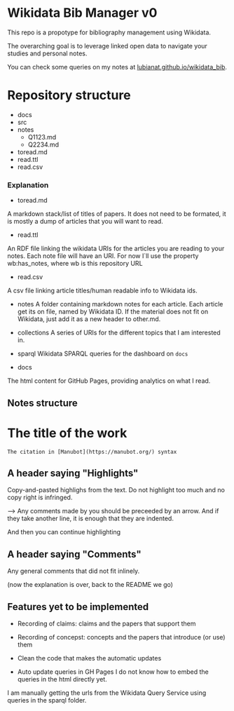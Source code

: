 # Wikidata Bib Manager v0

This repo is a propotype for bibliography management using Wikidata. 

The overarching goal is to leverage linked open data to navigate your studies and personal notes. 

You can check some queries on my notes at [lubianat.github.io/wikidata_bib](https://lubianat.github.io/wikidata_bib).

# Repository structure
- docs
- src
- notes
    - Q1123.md
    - Q2234.md
- toread.md
- read.ttl
- read.csv

### Explanation

- toread.md

A markdown stack/list of titles of papers. It does not need to be formated, it is mostly a dump of articles that you will want to read.

- read.ttl

An RDF file linking the wikidata URIs for the articles you are reading to your notes. 
Each note file will have an URI. For now I`ll use the property wb:has_notes, where wb is this repository URL

- read.csv 

A csv file linking article titles/human readable info to Wikidata ids.

- notes
A folder containing markdown notes for each article. Each article get its on file, named by Wikidata ID. 
If the material does not fit on Wikidata, just add it as a new header to other.md.

- collections
A series of URIs for the different topics that I am interested in. 

- sparql
Wikidata SPARQL queries for the dashboard on `docs`

- docs
  
The html content for GitHub Pages, providing analytics on what I read. 

## Notes structure

# The title of the work
    The citation in [Manubot](https://manubot.org/) syntax

## A header saying "Highlights"

Copy-and-pasted highlighs from the text. Do not highlight too much and no copy right is infringed. 

--> Any comments made by you should be preceeded by an arrow. And
    if they take another line, it is enough that they are indented.

And then you can continue highlighting

## A header saying "Comments"
Any general comments that did not fit inlinely. 

(now the explanation is over, back to the README we go)

## Features yet to be implemented
- Recording of claims: claims and the papers that support them
- Recording of concepst: concepts and the papers that introduce (or use) them 
- Clean the code that makes the automatic updates

- Auto update queries in GH Pages 
I do not know how to embed the queries in the html directly yet.

I am manually getting the urls from the Wikidata Query Service
using queries in the sparql folder.